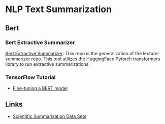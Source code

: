 # NLP Text Summarization

## Bert

### Bert Extractive Summarizer
[Bert Extractive Summarizer](https://pypi.org/project/bert-extractive-summarizer/): This repo is the generalization of the lecture-summarizer repo. This tool utilizes the HuggingFace Pytorch transformers library to run extractive summarizations.

### TensorFlow Tutorial

- [Fine-tuning a BERT model](https://www.tensorflow.org/official_models/fine_tuning_bert)

## Links
- [Scientific Summarization Data Sets](https://github.com/Santosh-Gupta/ScientificSummarizationDataSets)
